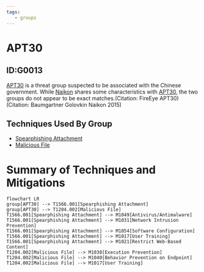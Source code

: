 ```yaml
---
tags:
   - groups
---
```

# APT30
## ID:G0013
[APT30](/mitre/groups/G0013) is a threat group suspected to be associated with the Chinese government. While [Naikon](/mitre/groups/G0019) shares some characteristics with [APT30](/mitre/groups/G0013), the two groups do not appear to be exact matches.(Citation: FireEye APT30)(Citation: Baumgartner Golovkin Naikon 2015)
## Techniques Used By Group
* [Spearphishing Attachment](/mitre/techniques/T1566/001)
* [Malicious File](/mitre/techniques/T1204/002)

# Summary of Techniques and Mitigations
```mermaid
flowchart LR
group[APT30] --> T1566.001[Spearphishing Attachment]
group[APT30] --> T1204.002[Malicious File]
T1566.001[Spearphishing Attachment] --> M1049[Antivirus/Antimalware]
T1566.001[Spearphishing Attachment] --> M1031[Network Intrusion Prevention]
T1566.001[Spearphishing Attachment] --> M1054[Software Configuration]
T1566.001[Spearphishing Attachment] --> M1017[User Training]
T1566.001[Spearphishing Attachment] --> M1021[Restrict Web-Based Content]
T1204.002[Malicious File] --> M1038[Execution Prevention]
T1204.002[Malicious File] --> M1040[Behavior Prevention on Endpoint]
T1204.002[Malicious File] --> M1017[User Training]
```